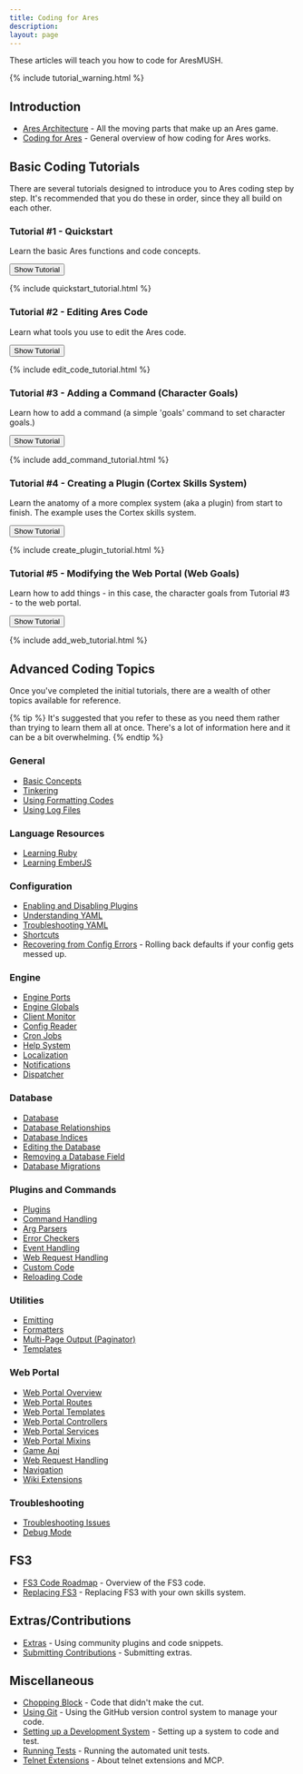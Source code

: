 ```yaml
---
title: Coding for Ares
description: 
layout: page
---
```


These articles will teach you how to code for AresMUSH.   

{% include tutorial_warning.html %}

## Introduction

* [Ares Architecture](/tutorials/code/architecture.html) - All the moving parts that make up an Ares game.
* [Coding for Ares](/tutorials/code/overview.html) - General overview of how coding for Ares works.

## Basic Coding Tutorials

There are several tutorials designed to introduce you to Ares coding step by step.  It's recommended that you do these in order, since they all build on each other.

### Tutorial #1 - Quickstart

Learn the basic Ares functions and code concepts.

<button data-toggle="collapse" data-target="#quickstart" class="btn btn-info">Show Tutorial</button>

<div id="quickstart" class="collapse">
{% include quickstart_tutorial.html %}
</div>

### Tutorial #2 - Editing Ares Code

Learn what tools you use to edit the Ares code.

<button data-toggle="collapse" data-target="#edit-code" class="btn btn-info">Show Tutorial</button>

<div id="edit-code" class="collapse">
{% include edit_code_tutorial.html %}
</div>

### Tutorial #3 - Adding a Command (Character Goals)

Learn how to add a command (a simple 'goals' command to set character goals.)

<button data-toggle="collapse" data-target="#add-cmd" class="btn btn-info">Show Tutorial</button>

<div id="add-cmd" class="collapse">
{% include add_command_tutorial.html %}
</div>

### Tutorial #4 - Creating a Plugin (Cortex Skills System)

Learn the anatomy of a more complex system (aka a plugin) from start to finish.  The example uses the Cortex skills system.

<button data-toggle="collapse" data-target="#create-plugin" class="btn btn-info">Show Tutorial</button>

<div id="create-plugin" class="collapse">
{% include create_plugin_tutorial.html %}
</div>

### Tutorial #5 - Modifying the Web Portal (Web Goals)

Learn how to add things - in this case, the character goals from Tutorial #3 - to the web portal. 

<button data-toggle="collapse" data-target="#add-web" class="btn btn-info">Show Tutorial</button>

<div id="add-web" class="collapse">
{% include add_web_tutorial.html %}
</div>

## Advanced Coding Topics

Once you've completed the initial tutorials, there are a wealth of other topics available for reference. 

{% tip %} 
It's suggested that you refer to these as you need them rather than trying to learn them all at once.  There's a lot of information here and it can be a bit overwhelming.
{% endtip %}

### General

* [Basic Concepts](/tutorials/code/concepts.html)
* [Tinkering](/tutorials/code/tinker.html)
* [Using Formatting Codes](/tutorials/code/formatting.html)
* [Using Log Files](/tutorials/code/logs.html)

### Language Resources

* [Learning Ruby](/tutorials/code/ruby.html)
* [Learning EmberJS](/tutorials/code/ember.html)

### Configuration

* [Enabling and Disabling Plugins](/tutorials/config/plugins.html)
* [Understanding YAML](/tutorials/code/yaml.html)
* [Troubleshooting YAML](/tutorials/code/troubleshooting-yaml.html)
* [Shortcuts](/tutorials/code/shortcuts.html)
* [Recovering from Config Errors](/tutorials/config/config-errors.html) - Rolling back defaults if your config gets messed up.

### Engine

* [Engine Ports](/tutorials/code/ports.html)
* [Engine Globals](/tutorials/code/globals.html)
* [Client Monitor](/tutorials/code/client-monitor.html)
* [Config Reader](/tutorials/code/config-reader.html)
* [Cron Jobs](/tutorials/code/cron.html)
* [Help System](/tutorials/code/help.html)
* [Localization](/tutorials/code/localization.html)
* [Notifications](/tutorials/code/notifications.html)
* [Dispatcher](/tutorials/code/dispatcher.html)

### Database

* [Database](/tutorials/code/database.html)
* [Database Relationships](/tutorials/code/db-relationships.html)
* [Database Indices](/tutorials/code/db-indices.html)
* [Editing the Database](/tutorials/code/edit-database.html)
* [Removing a Database Field](/tutorials/code/remove-field.html)
* [Database Migrations](/tutorials/code/db-migration.html)

### Plugins and Commands

* [Plugins](/tutorials/code/plugins.html)
* [Command Handling](/tutorials/code/commands.html)
* [Arg Parsers](/tutorials/code/arg-parsers.html)
* [Error Checkers](/tutorials/code/error-checkers.html)
* [Event Handling](/tutorials/code/events.html)
* [Web Request Handling](/tutorials/code/web-requests.html)
* [Custom Code](/tutorials/code/custom.html)
* [Reloading Code](/tutorials/code/reload.html)

### Utilities

* [Emitting](/tutorials/code/emitting.html)
* [Formatters](/tutorials/code/formatters.html)
* [Multi-Page Output (Paginator)](/tutorials/code/paginator.html)
* [Templates](/tutorials/code/templates.html)

### Web Portal

* [Web Portal Overview](/tutorials/code/web-portal.html)
* [Web Portal Routes](/tutorials/code/web-routes.html)
* [Web Portal Templates](/tutorials/code/web-templates.html)
* [Web Portal Controllers](/tutorials/code/web-controllers.html)
* [Web Portal Services](/tutorials/code/web-services.html)
* [Web Portal Mixins](/tutorials/code/web-mixins.html)
* [Game Api](/tutorials/code/web-game-api.html)
* [Web Request Handling](/tutorials/code/web-requests.html)
* [Navigation](/tutorials/code/web-nav.html)
* [Wiki Extensions](/tutorials/code/wiki-extensions.html)

### Troubleshooting

* [Troubleshooting Issues](/tutorials/code/troubleshooting.html)
* [Debug Mode](/tutorials/code/debug-mode.html)

## FS3

* [FS3 Code Roadmap](/tutorials/code/fs3-roadmap.html) - Overview of the FS3 code.
* [Replacing FS3](/tutorials/code/replacing-fs3.html) - Replacing FS3 with your own skills system.

## Extras/Contributions

* [Extras](/tutorials/code/extras.html) - Using community plugins and code snippets.
* [Submitting Contributions](/tutorials/code/extra-contribs.html) - Submitting extras.

## Miscellaneous

* [Chopping Block](/tutorials/code/chopping-block.html) - Code that didn't make the cut.
* [Using Git](/tutorials/code/git.html) - Using the GitHub version control system to manage your code.
* [Setting up a Development System](/tutorials/code/dev-tools.html) - Setting up a system to code and test.
* [Running Tests](/tutorials/code/tests.html) - Running the automated unit tests.
* [Telnet Extensions](/tutorials/code/telnet.html) - About telnet extensions and MCP.
